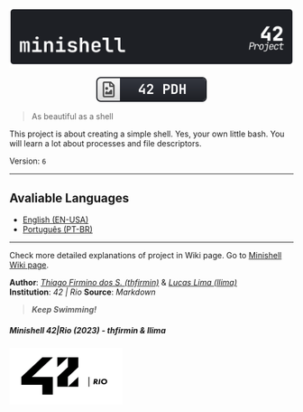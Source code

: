 <!-- Header -->
<div align=center>

[![](./.resrcs/img/minishell_dark.svg)](#)

[![](./.resrcs/img/42pdh_badge.svg)](https://github.com/gawbsouza/42-pdh)

</div>

> As beautiful as a shell

This project is about creating a simple shell.
Yes, your own little bash.
You will learn a lot about processes and file descriptors.

Version: `6`

---
<!-- Body -->

## Avaliable Languages

*	[English (EN-USA)][en-usa]
*	[Português (PT-BR)][pt-br]

---
<!-- Footer -->

Check more detailed explanations of project in Wiki page.
Go to [Minishell Wiki page][wiki].

**Author**: [_Thiago Firmino dos S. (thfirmin)_][thfirmin] & [_Lucas Lima (llima)_][llima]   
**Institution**: _42 | Rio_
**Source**: _Markdown_

> **_Keep Swimming!_**

##### _Minishell 42|Rio (2023) - thfirmin & llima_

<img height="100" width="200" src="https://github.com/Thfirmin/Thfirmin/blob/main/srcs/42_badges/42rio_logo.svg">

<!-- Links -->
[wiki]:<https://github.com/Thfirmin/Minishell/wiki>

[en-usa]:<./.resrcs/rdmeRouter/README.en.md>
[pt-br]:<./.resrcs/rdmeRouter/README.pt.md>
[thfirmin]:<https://github.com/Thfirmin>
[llima]:<https://github.com/Cuelho00>
